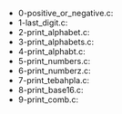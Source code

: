 - 0-positive_or_negative.c: 
- 1-last_digit.c:
- 2-print_alphabet.c:
- 3-print_alphabets.c:
- 4-print_alphabt.c:
- 5-print_numbers.c:
- 6-print_numberz.c:
- 7-print_tebahpla.c:
- 8-print_base16.c:
- 9-print_comb.c:
